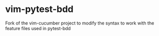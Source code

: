 vim-pytest-bdd
============

Fork of the vim-cucumber project to modify the syntax to work with the feature files used in pytest-bdd
